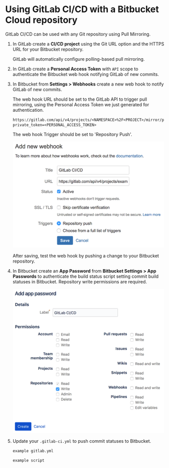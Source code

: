 # Using GitLab CI/CD with a Bitbucket Cloud repository

GitLab CI/CD can be used with any Git repository using Pull Mirroring.

1. In GitLab create a **CI/CD project** using the Git URL option and the HTTPS
   URL for your Bitbucket repository.
   
   GitLab will automatically configure polling-based pull mirroring.

1. In GitLab create a **Personal Access Token** with `API` scope to
   authenticate the Bitbucket web hook notifying GitLab of new commits.

1. In Bitbucket from **Settings > Webhooks** create a new web hook to notify
   GitLab of new commits.

    The web hook URL should be set to the GitLab API to trigger pull mirroring,
    using the Personal Access Token we just generated for authentication.

    ```
    https://gitlab.com/api/v4/projects/<NAMESPACE>%2F<PROJECT>/mirror/pull?private_token=<PERSONAL_ACCESS_TOKEN>
    ```

    The web hook Trigger should be set to 'Repository Push'.

    ![Bitbucket Cloud webhook](img/bitbucket_webhook.png)

    After saving, test the web hook by pushing a change to your Bitbucket
    repository.

1. In Bitbucket create an **App Password** from **Bitbucket Settings > App
   Passwords** to authenticate the build status script setting commit build
   statuses in Bitbucket. Repository write permissions are required.

    ![Bitbucket Cloud webhook](img/bitbucket_app_password.png)

1. Update your `.gitlab-ci.yml` to push commit statuses to Bitbucket.

    ```
    example gitlab.yml
    ```

    ```bash
    example script
    ```
